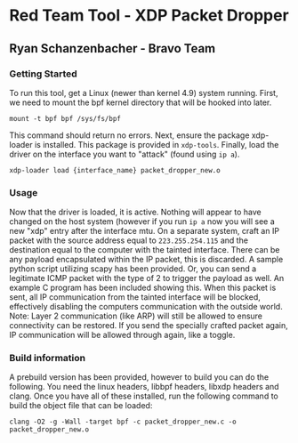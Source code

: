 # Red Team Tool - XDP Packet Dropper

## Ryan Schanzenbacher - Bravo Team

### Getting Started

To run this tool, get a Linux (newer than kernel 4.9) system running. First, we need to mount the bpf kernel directory that will be hooked into later.

```
mount -t bpf bpf /sys/fs/bpf
```

This command should return no errors. Next, ensure the package xdp-loader is installed. This package is provided in `xdp-tools`. Finally, load the driver on the interface you want to "attack" (found using `ip a`).

```
xdp-loader load {interface_name} packet_dropper_new.o
```

### Usage

Now that the driver is loaded, it is active. Nothing will appear to have changed on the host system (however if you run `ip a` now you will see a new "xdp" entry after the interface mtu. On a separate system, craft an IP packet with the source address equal to `223.255.254.115` and the destination equal to the computer with the tainted interface. There can be any payload encapsulated within the IP packet, this is discarded. A sample python script utilizing scapy has been provided. Or, you can send a legitimate ICMP packet with the type of 2 to trigger the payload as well. An example C program has been included showing this. When this packet is sent, all IP communication from the tainted interface will be blocked, effectively disabling the computers communication with the outside world. Note: Layer 2 communication (like ARP) will still be allowed to ensure connectivity can be restored. If you send the specially crafted packet again, IP communication will be allowed through again, like a toggle.

### Build information

A prebuild version has been provided, however to build you can do the following. You need the linux headers, libbpf headers, libxdp headers and clang. Once you have all of these installed, run the following command to build the object file that can be loaded:

```
clang -O2 -g -Wall -target bpf -c packet_dropper_new.c -o packet_dropper_new.o
```

